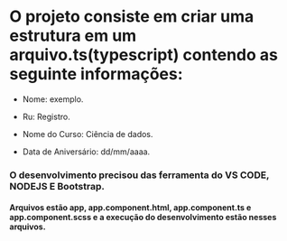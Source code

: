 # O projeto consiste em criar uma estrutura em um arquivo.ts(typescript) contendo as seguinte informações:
- Nome: exemplo.

- Ru: Registro.

- Nome do Curso: Ciência de dados.

- Data de Aniversário: dd/mm/aaaa.

### O desenvolvimento precisou das ferramenta do VS CODE, NODEJS E Bootstrap.


#### Arquivos estão app, app.component.html, app.component.ts e app.component.scss e a execução do desenvolvimento estão nesses arquivos.
